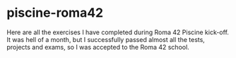 # piscine-roma42
Here are all the exercises I have completed during Roma 42 Piscine kick-off. It was hell of a month, but I successfully passed almost all the tests, projects and exams, so I was accepted to the Roma 42 school. 
